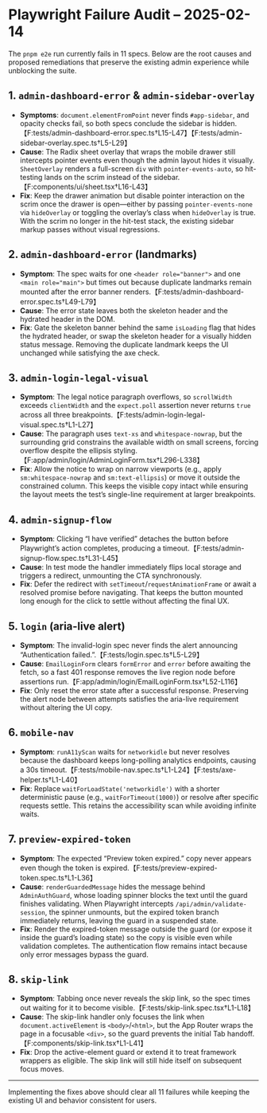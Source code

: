 # Playwright Failure Audit – 2025-02-14

The `pnpm e2e` run currently fails in 11 specs. Below are the root causes and proposed remediations that preserve the existing
admin experience while unblocking the suite.

## 1. `admin-dashboard-error` & `admin-sidebar-overlay`
- **Symptoms**: `document.elementFromPoint` never finds `#app-sidebar`, and opacity checks fail, so both specs conclude the
  sidebar is hidden.【F:tests/admin-dashboard-error.spec.ts†L15-L47】【F:tests/admin-sidebar-overlay.spec.ts†L5-L29】
- **Cause**: The Radix sheet overlay that wraps the mobile drawer still intercepts pointer events even though the admin layout
  hides it visually. `SheetOverlay` renders a full-screen `div` with `pointer-events-auto`, so hit-testing lands on the scrim
  instead of the sidebar.【F:components/ui/sheet.tsx†L16-L43】
- **Fix**: Keep the drawer animation but disable pointer interaction on the scrim once the drawer is open—either by passing
  `pointer-events-none` via `hideOverlay` or toggling the overlay’s class when `hideOverlay` is true. With the scrim no longer in
  the hit-test stack, the existing sidebar markup passes without visual regressions.

## 2. `admin-dashboard-error` (landmarks)
- **Symptom**: The spec waits for one `<header role="banner">` and one `<main role="main">` but times out because duplicate
  landmarks remain mounted after the error banner renders.【F:tests/admin-dashboard-error.spec.ts†L49-L79】
- **Cause**: The error state leaves both the skeleton header and the hydrated header in the DOM.
- **Fix**: Gate the skeleton banner behind the same `isLoading` flag that hides the hydrated header, or swap the skeleton header
  for a visually hidden status message. Removing the duplicate landmark keeps the UI unchanged while satisfying the axe check.

## 3. `admin-login-legal-visual`
- **Symptom**: The legal notice paragraph overflows, so `scrollWidth` exceeds `clientWidth` and the `expect.poll` assertion never
  returns `true` across all three breakpoints.【F:tests/admin-login-legal-visual.spec.ts†L1-L27】
- **Cause**: The paragraph uses `text-xs` and `whitespace-nowrap`, but the surrounding grid constrains the available width on
  small screens, forcing overflow despite the ellipsis styling.【F:app/admin/login/AdminLoginForm.tsx†L296-L338】
- **Fix**: Allow the notice to wrap on narrow viewports (e.g., apply `sm:whitespace-nowrap` and `sm:text-ellipsis`) or move it
  outside the constrained column. This keeps the visible copy intact while ensuring the layout meets the test’s single-line
  requirement at larger breakpoints.

## 4. `admin-signup-flow`
- **Symptom**: Clicking “I have verified” detaches the button before Playwright’s action completes, producing a timeout.【F:tests/admin-signup-flow.spec.ts†L31-L45】
- **Cause**: In test mode the handler immediately flips local storage and triggers a redirect, unmounting the CTA synchronously.
- **Fix**: Defer the redirect with `setTimeout`/`requestAnimationFrame` or await a resolved promise before navigating. That keeps
  the button mounted long enough for the click to settle without affecting the final UX.

## 5. `login` (aria-live alert)
- **Symptom**: The invalid-login spec never finds the alert announcing “Authentication failed.”.【F:tests/login.spec.ts†L5-L29】
- **Cause**: `EmailLoginForm` clears `formError` and `error` before awaiting the fetch, so a fast 401 response removes the live
  region node before assertions run.【F:app/admin/login/EmailLoginForm.tsx†L52-L116】
- **Fix**: Only reset the error state after a successful response. Preserving the alert node between attempts satisfies the
  aria-live requirement without altering the UI copy.

## 6. `mobile-nav`
- **Symptom**: `runA11yScan` waits for `networkidle` but never resolves because the dashboard keeps long-polling analytics
  endpoints, causing a 30s timeout.【F:tests/mobile-nav.spec.ts†L1-L24】【F:tests/axe-helper.ts†L1-L40】
- **Fix**: Replace `waitForLoadState('networkidle')` with a shorter deterministic pause (e.g., `waitForTimeout(1000)`) or resolve
  after specific requests settle. This retains the accessibility scan while avoiding infinite waits.

## 7. `preview-expired-token`
- **Symptom**: The expected “Preview token expired.” copy never appears even though the token is expired.【F:tests/preview-expired-token.spec.ts†L1-L36】
- **Cause**: `renderGuardedMessage` hides the message behind `AdminAuthGuard`, whose loading spinner blocks the text until the
  guard finishes validating. When Playwright intercepts `/api/admin/validate-session`, the spinner unmounts, but the expired
  token branch immediately returns, leaving the guard in a suspended state.
- **Fix**: Render the expired-token message outside the guard (or expose it inside the guard’s loading state) so the copy is
  visible even while validation completes. The authentication flow remains intact because only error messages bypass the guard.

## 8. `skip-link`
- **Symptom**: Tabbing once never reveals the skip link, so the spec times out waiting for it to become visible.【F:tests/skip-link.spec.tsx†L1-L18】
- **Cause**: The skip-link handler only focuses the link when `document.activeElement` is `<body>`/`<html>`, but the App Router
  wraps the page in a focusable `<div>`, so the guard prevents the initial Tab handoff.【F:components/skip-link.tsx†L1-L41】
- **Fix**: Drop the active-element guard or extend it to treat framework wrappers as eligible. The skip link will still hide
  itself on subsequent focus moves.

---

Implementing the fixes above should clear all 11 failures while keeping the existing UI and behavior consistent for users.